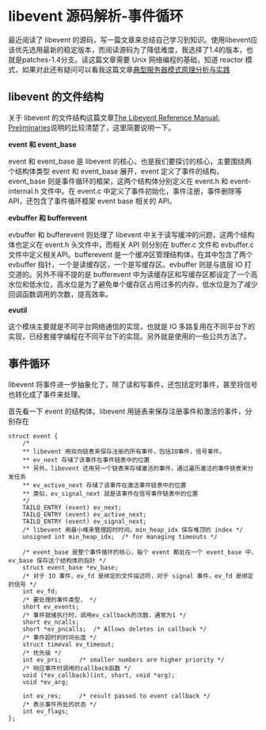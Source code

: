# libevent 源码解析-事件循环

最近阅读了 libevent 的源码，写一篇文章来总结自己学习到知识。使用libevent应该优先选用最新的稳定版本，而阅读源码为了降低难度，我选择了1.4的版本，也就是patches-1.4分支。读这篇文章需要 Unix 网络编程的基础，知道 reactor 模式，如果对此还有疑问可以看我这篇文章[典型服务器模式原理分析与实践]()

## libevent 的文件结构

关于 libevent 的文件结构这篇文章[The Libevent Reference Manual: Preliminaries](http://www.wangafu.net/~nickm/libevent-book/Ref0_meta.html)说明的比较清楚了，这里简要说明一下。

**event 和 event_base**

event 和 event_base 是 libevent 的核心，也是我们要探讨的核心，主要围绕两个结构体类型 event 和 event_base 展开，event 定义了事件的结构，event_base 则是事件循环的框架，这两个结构体分别定义在 event.h 和 event-internal.h 文件中。在 event.c 中定义了事件初始化，事件注册，事件删除等 API，还包含了事件循环框架 event base 相关的 API。

**evbuffer 和 bufferevent**

evbuffer 和 bufferevent 则处理了 libevent 中关于读写缓冲的问题，这两个结构体也定义在 event.h 头文件中，而相关 API 则分别在 buffer.c 文件和 evbuffer.c 文件中定义相关API。bufferevent 是一个缓冲区管理结构体，在其中包含了两个 evbuffer 指针，一个是读缓存区，一个是写缓存区。evbuffer 则是与底层 IO 打交道的。另外不得不提的是 bufferevent 中为读缓存区和写缓存区都设定了一个高水位和低水位，高水位是为了避免单个缓存区占用过多的内存，低水位是为了减少回调函数调用的次数，提高效率。

**evutil**

这个模块主要就是不同平台网络通信的实现，也就是 IO 多路复用在不同平台下的实现，已经套接字编程在不同平台下的实现。另外就是使用的一些公共方法了。

## 事件循环

libevent 将事件进一步抽象化了，除了读和写事件，还包括定时事件，甚至将信号也转化成了事件来处理。

首先看一下 event 的结构体。libevent 用链表来保存注册事件和激活的事件，分别存在

```
struct event {
    /*
    ** libevent 用双向链表来保存注册的所有事件，包括IO事件，信号事件。
    ** ev_next 存储了该事件在事件链表中的位置
    ** 另外，libevent 还用另一个链表来存储激活的事件，通过遍历激活的事件链表来分发任务
    ** ev_active_next 存储了该事件在激活事件链表中的位置
    ** 类似，ev_signal_next 就是该事件在信号事件链表中的位置
    */
	TAILQ_ENTRY (event) ev_next;
	TAILQ_ENTRY (event) ev_active_next;
	TAILQ_ENTRY (event) ev_signal_next;
    /* libevent 用最小堆来管理超时时间，min_heap_idx 保存堆顶的 index */
	unsigned int min_heap_idx;	/* for managing timeouts */

    /* event_base 是整个事件循环的核心，每个 event 都处在一个 event_base 中，ev_base 保存这个结构体的指针 */
	struct event_base *ev_base;
    /* 对于 IO 事件，ev_fd 是绑定的文件描述符，对于 signal 事件，ev_fd 是绑定的信号 */
	int ev_fd;
    /* 要处理的事件类型， */
	short ev_events;
    /* 事件就绪执行时，调用ev_callback的次数，通常为1 */
	short ev_ncalls;
	short *ev_pncalls;	/* Allows deletes in callback */
    /* 事件超时的时间长度 */
	struct timeval ev_timeout;
    /* 优先级 */
	int ev_pri;		/* smaller numbers are higher priority */
    /* 响应事件时调用的callback函数 */
	void (*ev_callback)(int, short, void *arg);
	void *ev_arg;

	int ev_res;		/* result passed to event callback */
    /* 表示事件所处的状态 */
	int ev_flags;
};
```
